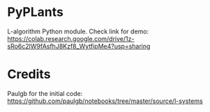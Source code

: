 # PyPLants
L-algorithm Python module. Check link for demo: https://colab.research.google.com/drive/1z-sRo6c2lW9fAsfhJ8Kzf8_WytfipMe4?usp=sharing

# Credits
Paulgb for the initial code: https://github.com/paulgb/notebooks/tree/master/source/l-systems
